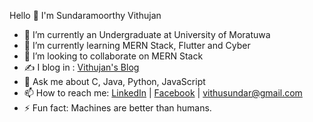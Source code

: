 Hello 👋 I'm Sundaramoorthy Vithujan

- 🔭 I’m currently an Undergraduate at University of Moratuwa
- 🌱 I’m currently learning MERN Stack, Flutter and Cyber
- 👯 I’m looking to collaborate on MERN Stack
- :writing_hand: I blog in : [Vithujan's Blog](https://vithujan.medium.com/)
- 💬 Ask me about C, Java, Python, JavaScript
- 📫 How to reach me: [LinkedIn](https://www.linkedin.com/in/vithujan/) | [Facebook](https://www.facebook.com/vithusundar) | vithusundar@gmail.com
- ⚡ Fun fact: Machines are better than humans.
